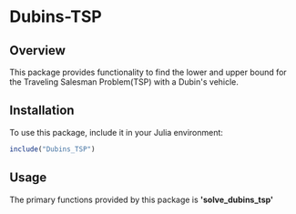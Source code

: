 #  Dubins-TSP
## Overview

This package provides functionality to find the lower and upper bound for the Traveling Salesman Problem(TSP) with a Dubin's vehicle. 

## Installation
To use this package, include it in your Julia environment:

```julia
include("Dubins_TSP")
```

## Usage

The primary functions provided by this package is **'solve_dubins_tsp'**